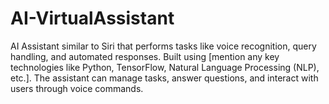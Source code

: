 # AI-VirtualAssistant
AI Assistant similar to Siri that performs tasks like voice recognition, query handling, and automated responses. Built using [mention any key technologies like Python, TensorFlow, Natural Language Processing (NLP), etc.]. The assistant can manage tasks, answer questions, and interact with users through voice commands.

